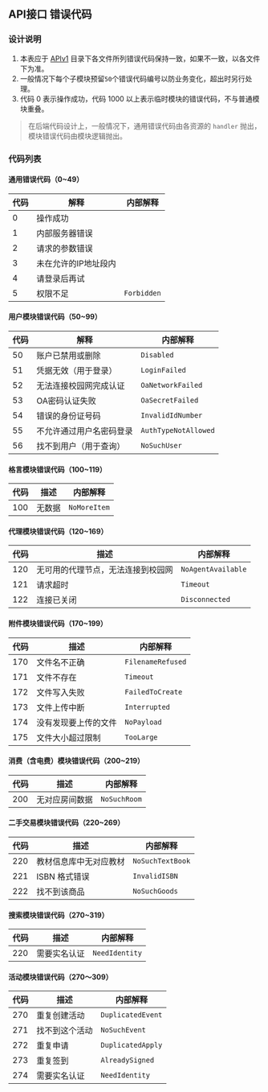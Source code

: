 ## API接口 错误代码
### 设计说明

1. 本表应于 [APIv1](APIv1/) 目录下各文件所列错误代码保持一致，如果不一致，以各文件下为准。
2. 一般情况下每个子模块预留`50`个错误代码编号以防业务变化，超出时另行处理。
3. 代码 0 表示操作成功，代码 1000 以上表示临时模块的错误代码，不与普通模块重叠。

> 在后端代码设计上，一般情况下，通用错误代码由各资源的 `handler` 抛出，模块错误代码由模块逻辑抛出。

### 代码列表

#### 通用错误代码（0~49）

| 代码 | 解释                 | 内部解释    |
| ---- | -------------------- | ----------- |
| 0    | 操作成功             |             |
| 1    | 内部服务器错误       |             |
| 2    | 请求的参数错误       |             |
| 3    | 未在允许的IP地址段内 |             |
| 4    | 请登录后再试         |             |
| 5    | 权限不足             | `Forbidden` |

#### 用户模块错误代码（50~99）

| 代码 | 解释                     | 内部解释             |
| ---- | ------------------------ | -------------------- |
| 50   | 账户已禁用或删除         | `Disabled`           |
| 51   | 凭据无效（用于登录）     | `LoginFailed`        |
| 52   | 无法连接校园网完成认证   | `OaNetworkFailed`    |
| 53   | OA密码认证失败           | `OaSecretFailed`     |
| 54   | 错误的身份证号码         | `InvalidIdNumber`    |
| 55   | 不允许通过用户名密码登录 | `AuthTypeNotAllowed` |
| 56   | 找不到用户（用于查询）   | `NoSuchUser`         |

#### 格言模块错误代码（100~119）

| 代码 | 描述   | 内部解释     |
| ---- | ------ | ------------ |
| 100  | 无数据 | `NoMoreItem` |

#### 代理模块错误代码（120~169）

| 代码 | 描述                               | 内部解释           |
| ---- | ---------------------------------- | ------------------ |
| 120  | 无可用的代理节点，无法连接到校园网 | `NoAgentAvailable` |
| 121  | 请求超时                           | `Timeout`          |
| 122  | 连接已关闭                         | `Disconnected`     |

#### 附件模块错误代码（170~199）

| 代码 | 描述                 | 内部解释          |
| ---- | -------------------- | ----------------- |
| 170  | 文件名不正确         | `FilenameRefused` |
| 171  | 文件不存在           | `Timeout`         |
| 172  | 文件写入失败         | `FailedToCreate`  |
| 173  | 文件上传中断         | `Interrupted`     |
| 174  | 没有发现要上传的文件 | `NoPayload`       |
| 175  | 文件大小超过限制     | `TooLarge`        |

#### 消费（含电费）模块错误代码（200~219）

| 代码 | 描述           | 内部解释        |
| ---- | -------------- | --------------- |
| 200  | 无对应房间数据 | `NoSuchRoom`    |

#### 二手交易模块错误代码（220~269）

| 代码 | 描述                   | 内部解释         |
| ---- | ---------------------- | ---------------- |
| 220  | 教材信息库中无对应教材 | `NoSuchTextBook` |
| 221  | ISBN 格式错误          | `InvalidISBN`    |
| 222  | 找不到该商品           | `NoSuchGoods`    |

#### 搜索模块错误代码（270~319）

| 代码 | 描述           | 内部解释        |
| ---- | -------------- | --------------- |
| 220  | 需要实名认证 | `NeedIdentity`    |


#### 活动模块错误代码（270～309）

| 代码 | 描述                               | 内部解释           |
| ---- | ---------------------------------- | ------------------ |
| 270  | 重复创建活动                       | `DuplicatedEvent`  |
| 271  | 找不到这个活动                     | `NoSuchEvent`      |
| 272  | 重复申请                           | `DuplicatedApply`  |
| 273  | 重复签到                           | `AlreadySigned`    |
| 274  | 需要实名认证                       | `NeedIdentity`     |